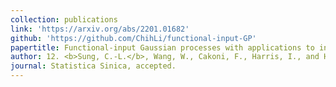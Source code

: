 ```yaml
---
collection: publications
link: 'https://arxiv.org/abs/2201.01682'
github: 'https://github.com/ChihLi/functional-input-GP'
papertitle: Functional-input Gaussian processes with applications to inverse scattering problems
author: 12. <b>Sung, C.-L.</b>, Wang, W., Cakoni, F., Harris, I., and Hung, Y. (2023+)
journal: Statistica Sinica, accepted.
---
```


